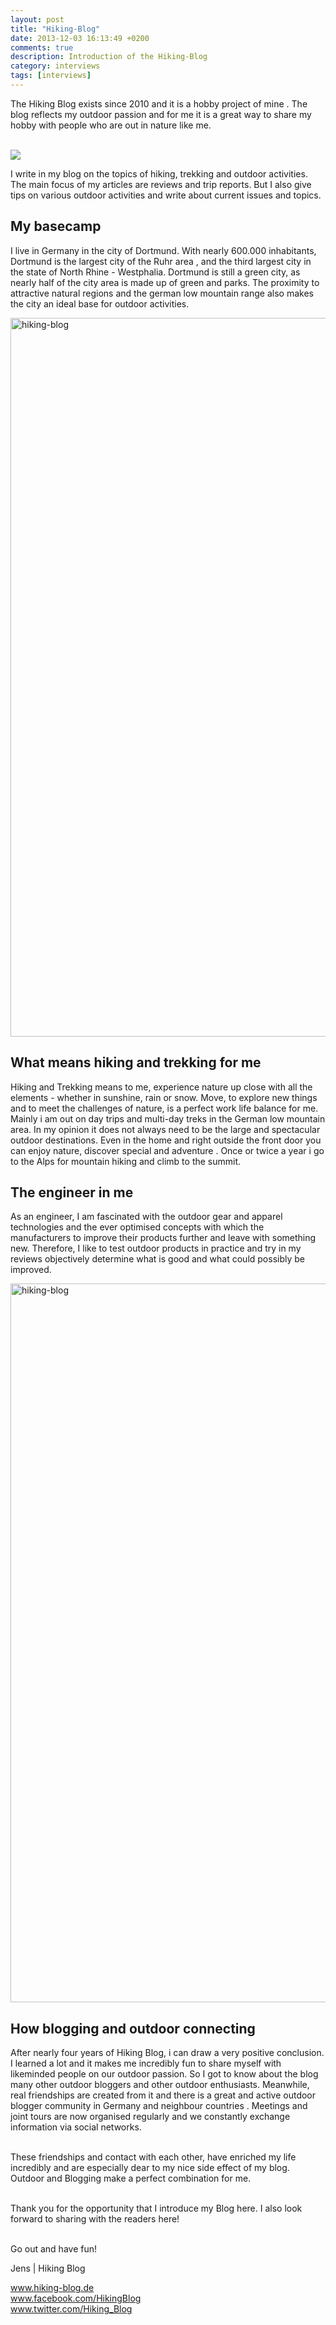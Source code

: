 ```yaml
---
layout: post
title: "Hiking-Blog"
date: 2013-12-03 16:13:49 +0200
comments: true
description: Introduction of the Hiking-Blog
category: interviews
tags: [interviews]
---
```

The Hiking Blog exists since 2010 and it is a hobby project of mine . The blog reflects my outdoor passion and for me it is a great way to share my hobby with people who are out in nature like me.<br><br>

<img src="http://www.hiking-blog.de/wp-content/uploads/2013/11/logo1.gif">
<!--more--><br>

I write in my blog on the topics of hiking, trekking and outdoor activities. The main focus of my articles are reviews and trip reports. But I also give tips on various outdoor activities and write about current issues and topics.

<h2>My basecamp</h2>

I live in Germany in the city of Dortmund. With nearly 600.000 inhabitants, Dortmund is the largest city of the Ruhr area , and the third largest city in the state of North Rhine - Westphalia. Dortmund is still a green city, as nearly half of the city area is made up of green and parks. The proximity to attractive natural regions and the german low mountain range also makes the city an ideal base for outdoor activities.

<a href="http://www.flickr.com/photos/90204224@N07/11195236495"><img src="http://farm3.staticflickr.com/2864/11195236495_d30aba2b65_c.jpg" width="1150" alt="hiking-blog"></a>

<h2>What means hiking and trekking for me</h2>

Hiking and Trekking means to me, experience nature up close with all the elements - whether in sunshine, rain or snow. Move, to explore new things and to meet the challenges of nature, is a perfect work life balance for me. Mainly i am out on day trips and multi-day treks in the German low mountain area. In my opinion it does not always need to be the large and spectacular outdoor destinations. Even in the home and right outside the front door you can enjoy nature, discover special and adventure . Once or twice a year i go to the Alps for mountain hiking and climb to the summit.

<h2>The engineer in me</h2>

As an engineer, I am fascinated with the outdoor gear and apparel technologies and the ever optimised concepts with which the manufacturers to improve their products further and leave with something new. Therefore, I like to test outdoor products in practice and try in my reviews objectively determine what is good and what could possibly be improved.

<a href="http://www.flickr.com/photos/90204224@N07/11195265504"><img src="http://farm6.staticflickr.com/5543/11195265504_2473a09433_c.jpg" width="1150" alt="hiking-blog"></a>

<h2>How blogging and outdoor connecting</h2>

After nearly four years of Hiking Blog, i can draw a very positive conclusion. I learned a lot and it makes me incredibly fun to share myself with likeminded people on our outdoor passion. So I got to know about the blog many other outdoor bloggers and other outdoor enthusiasts. Meanwhile, real friendships are created from it and there is a great and active outdoor blogger community in Germany and neighbour countries . Meetings and joint tours are now organised regularly and we constantly exchange information via social networks.<br><br>

These friendships and contact with each other, have enriched my life incredibly and are especially dear to my nice side effect of my blog. Outdoor and Blogging make a perfect combination for me.<br><br>

Thank you for the opportunity that I introduce my Blog here. I also look forward to sharing with the readers here!<br><br>

Go out and have fun!

Jens | Hiking Blog

<a href="http://www.hiking-blog.de" target="_blank">www.hiking-blog.de</a><br>
<a href="https://www.facebook.com/HikingBlog" target="_blank">www.facebook.com/HikingBlog</a><br>
<a href="https://twitter.com/Hiking_Blog" target="_blank">www.twitter.com/Hiking_Blog</a>
